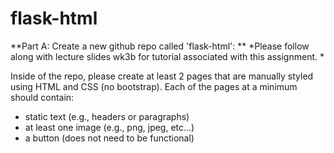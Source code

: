 # flask-html


**Part A: Create a new github repo called 'flask-html':
**
*Please follow along with lecture slides wk3b for tutorial associated with this assignment. *

Inside of the repo, please create at least 2 pages that are manually styled using HTML and CSS (no bootstrap). Each of the pages at a minimum should contain:

- static text (e.g., headers or paragraphs)
- at least one image (e.g., png, jpeg, etc...)
- a button (does not need to be functional)
